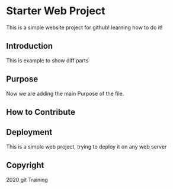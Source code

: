 # Starter Web Project

This is a simple website project for github! learning how to do it!

## Introduction

This is example to show diff parts

## Purpose

Now we are adding the main Purpose of the file. 

## How to Contribute

## Deployment


This is a simple web project, trying to deploy it on any web server


## Copyright

2020 git Training

